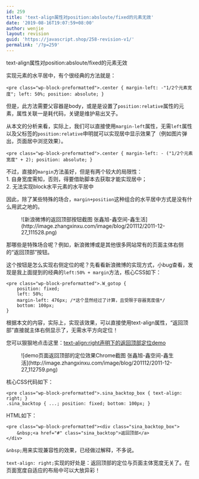 ```yaml
---
id: 259
title: 'text-align属性对position:absloute/fixed的元素无效'
date: '2019-08-16T19:07:59+08:00'
author: wenjie
layout: revision
guid: 'https://javascript.shop/258-revision-v1/'
permalink: '/?p=259'
---
```


text-align属性对position:absloute/fixed的元素无效

实现元素的水平居中，有个很经典的方法就是：

```
<pre class="wp-block-preformatted">.center { margin-left: -"1/2个元素宽度"; left: 50%; position: absolute; }
```

但是，此方法需要父容器是body，或是是设置了`position:relative`属性的元素，属性关联一是耗代码，关键是维护易出叉子。

从本文的分析来看，实际上，我们可以直接使用`margin-left`属性，无需`left`属性以及父标签的`position:relative`申明就可以实现居中显示效果了（例如图片弹出，页面居中浏览效果）。

```
<pre class="wp-block-preformatted">.center { margin-left: - ("1/2个元素宽度" + 2); position: absolute; }
```

不过，直接的`margin`方法虽好，但是有两个较大的局限性：  
1\. 自身宽度需知，否则，得要借助脚本去获取才能实现居中；  
2\. 无法实现block水平元素的水平居中

因此，除了某些特殊的场合，`margin+position`这种组合的水平居中方式是没有什么用武之地的。

<figure class="wp-block-image">![新浪微博的返回顶部按钮截图 张鑫旭-鑫空间-鑫生活](http://image.zhangxinxu.com/image/blog/201112/2011-12-27_111528.png)</figure>那哪些是特殊场合呢？例如，新浪微博或是其他很多网站常有的页面主体右侧的“返回顶部”按钮。

这个按钮是怎么实现右侧定位的呢？先看看新浪微博的实现方式，小bug查看，发现是我上面提到的经典的`left:50% + margin`方法，核心CSS如下：

```
<pre class="wp-block-preformatted">.W_gotop { 
    position: fixed;
    left: 50%;
    margin-left: 476px; /*这个显然经过了计算，且受限于容器宽度值*/
    bottom: 100px;
}
```

根据本文的内容，实际上，实现该效果，可以直接使用text-align属性，“返回顶部”直接就主体右侧显示了，无需水平方向定位！

您可以狠狠地点击这里：[text-align:right声明下的返回顶部定位demo](http://www.zhangxinxu.com/study/201112/text-align-right-position-fixed-top.html)

<figure class="wp-block-image">![demo页面返回顶部的定位效果Chrome截图 张鑫旭-鑫空间-鑫生活](http://image.zhangxinxu.com/image/blog/201112/2011-12-27_112759.png)</figure>核心CSS代码如下：

```
<pre class="wp-block-preformatted">.sina_backtop_box { text-align: right; }
.sina_backtop { ...; position: fixed; bottom: 100px; }
```

HTML如下：

```
<pre class="wp-block-preformatted"><div class="sina_backtop_box">
    &nbsp;<a href="#" class="sina_backtop">返回顶部</a>
</div>
```

`&nbsp;`用来实现兼容性的效果，已经做过解释，不多说。

`text-align: right;`实现的好处是：返回顶部的定位与页面主体宽度无关了。在页面宽度自适应的布局中可以大放异彩！